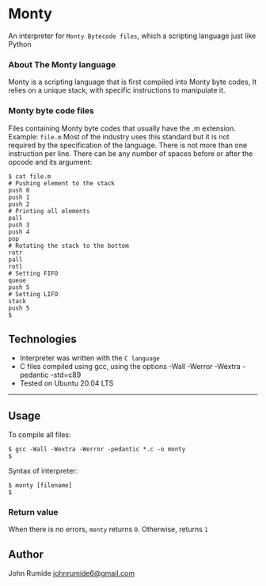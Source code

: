 # Monty
An interpreter for `Monty Bytecode files`, which a scripting language just like Python

### About The Monty language
Monty is a scripting language that is first compiled into Monty byte codes, It relies on a unique stack, with specific instructions to manipulate it.

### Monty byte code files
Files containing Monty byte codes that usually have the .m extension. Example: `file.m`
Most of the industry uses this standard but it is not required by the specification of the language. There is not more than one instruction per line. There can be any number of spaces before or after the opcode and its argument:
```
$ cat file.m
# Pushing element to the stack
push 0
push 1
push 2
# Printing all elements
pall
push 3
push 4
pop
# Rotating the stack to the bottom
rotr
pall
rotl
# Setting FIFO
queue
push 5
# Setting LIFO
stack
push 5
$
```
## Technologies
- Interpreter was written with the `C language`
- C files compiled using gcc, using the options -Wall -Werror -Wextra -pedantic -std=c89
- Tested on Ubuntu 20.04 LTS
---
## Usage
To compile all files:
```
$ gcc -Wall -Wextra -Werror -pedantic *.c -o monty
$
```
Syntax of interpreter:
```
$ monty [filename]
$
```
### Return value
When there is no errors, `monty` returns `0`. Otherwise, returns `1`

## Author
John Rumide <johnrumide6@gmail.com>
